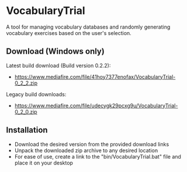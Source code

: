 # VocabularyTrial

A tool for managing vocabulary databases and randomly generating vocabulary exercises based on the user's selection.

## Download (Windows only)
Latest build download (Build version 0.2.2):
- https://www.mediafire.com/file/41hoy7377enofax/VocabularyTrial-0_2_2.zip

Legacy build downloads:
- https://www.mediafire.com/file/udecygk29pcxg9u/VocabularyTrial-0_2_0.zip

## Installation
- Download the desired version from the provided download links
- Unpack the downloaded zip archive to any desired location
- For ease of use, create a link to the "bin/VocabularyTrial.bat" file and place it on your desktop